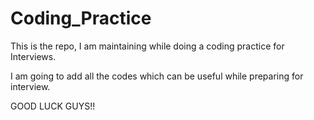 # Coding_Practice

This is the repo, I am maintaining while doing a coding practice for Interviews.

I am going to add all the codes which can be useful while preparing for interview.

GOOD LUCK GUYS!!
